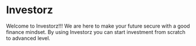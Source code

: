 # Investorz
Welcome to Investorz!!!
        We are here to make your future secure with a good finance mindset. By using Investorz you can start investment from scratch to advanced level.
